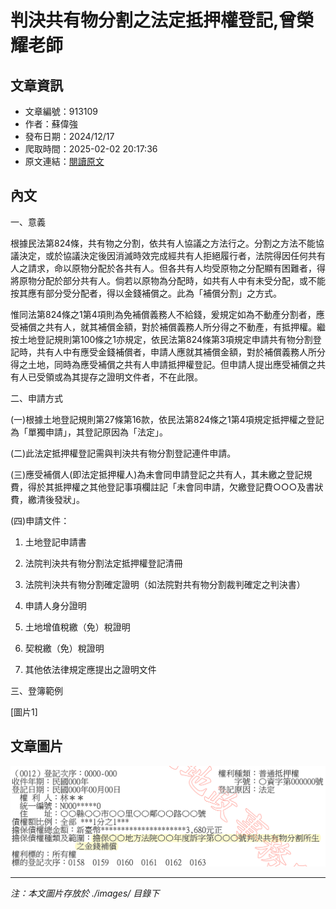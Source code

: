 # 判決共有物分割之法定抵押權登記,曾榮耀老師

## 文章資訊
- 文章編號：913109
- 作者：蘇偉強
- 發布日期：2024/12/17
- 爬取時間：2025-02-02 20:17:36
- 原文連結：[閱讀原文](https://real-estate.get.com.tw/Columns/detail.aspx?no=913109)

## 內文
一、意義

根據民法第824條，共有物之分割，依共有人協議之方法行之。分割之方法不能協議決定，或於協議決定後因消滅時效完成經共有人拒絕履行者，法院得因任何共有人之請求，命以原物分配於各共有人。但各共有人均受原物之分配顯有困難者，得將原物分配於部分共有人。倘若以原物為分配時，如共有人中有未受分配，或不能按其應有部分受分配者，得以金錢補償之。此為「補償分割」之方式。

惟同法第824條之1第4項則為免補償義務人不給錢，爰規定如為不動產分割者，應受補償之共有人，就其補償金額，對於補償義務人所分得之不動產，有抵押權。繼按土地登記規則第100條之1亦規定，依民法第824條第3項規定申請共有物分割登記時，共有人中有應受金錢補償者，申請人應就其補償金額，對於補償義務人所分得之土地，同時為應受補償之共有人申請抵押權登記。但申請人提出應受補償之共有人已受領或為其提存之證明文件者，不在此限。

二、申請方式

(一)根據土地登記規則第27條第16款，依民法第824條之1第4項規定抵押權之登記為「單獨申請」，其登記原因為「法定」。

(二)此法定抵押權登記需與判決共有物分割登記連件申請。

(三)應受補償人(即法定抵押權人)為未會同申請登記之共有人，其未繳之登記規費，得於其抵押權之其他登記事項欄註記「未會同申請，欠繳登記費○○○及書狀費，繳清後發狀」。

(四)申請文件：

1. 土地登記申請書

2. 法院判決共有物分割法定抵押權登記清冊

3. 法院判決共有物分割確定證明（如法院對共有物分割裁判確定之判決書）

4. 申請人身分證明

5. 土地增值稅繳（免）稅證明

6. 契稅繳（免）稅證明

7. 其他依法律規定應提出之證明文件

三、登簿範例

[圖片1]

## 文章圖片

![圖片1](./images/913109_6da79200.png)


---
*注：本文圖片存放於 ./images/ 目錄下*
